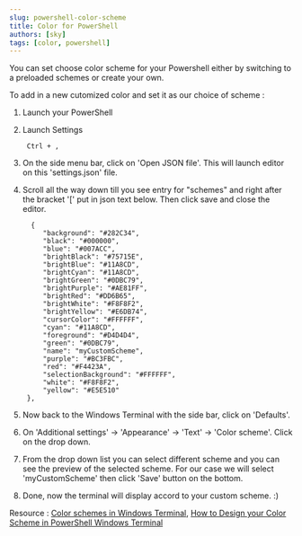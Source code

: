 ```yaml
---
slug: powershell-color-scheme
title: Color for PowerShell
authors: [sky]
tags: [color, powershell]
---
```


You can set choose color scheme for your Powershell either by switching to a preloaded schemes or create your own.  

To add in a new cutomized color and set it as our choice of scheme :    
1. Launch your PowerShell
2. Launch Settings

        Ctrl + ,

3. On the side menu bar, click on 'Open JSON file'. This will launch editor on this 'settings.json' file.
        
4. Scroll all the way down till you see entry for "schemes" and right after the bracket '[' put in json text below. Then click save and close the editor.

         {
            "background": "#282C34",
            "black": "#000000",
            "blue": "#007ACC",
            "brightBlack": "#75715E",
            "brightBlue": "#11A8CD",
            "brightCyan": "#11A8CD",
            "brightGreen": "#0DBC79",
            "brightPurple": "#AE81FF",
            "brightRed": "#DD6B65",
            "brightWhite": "#F8F8F2",
            "brightYellow": "#E6DB74",
            "cursorColor": "#FFFFFF",
            "cyan": "#11A8CD",
            "foreground": "#D4D4D4",
            "green": "#0DBC79",
            "name": "myCustomScheme",
            "purple": "#BC3FBC",
            "red": "#F4423A",
            "selectionBackground": "#FFFFFF",
            "white": "#F8F8F2",
            "yellow": "#E5E510"
        },

5. Now back to the Windows Terminal with the side bar, click on 'Defaults'.

6. On 'Additional settings' -> 'Appearance' -> 'Text' -> 'Color scheme'. Click on the drop down.

7. From the drop down list you can select different scheme and you can see the preview of the selected scheme. For our case we will select 'myCustomScheme' then click 'Save' button on the bottom.

8. Done, now the terminal will display accord to your custom scheme. :)

Resource : [Color schemes in Windows Terminal](https://docs.microsoft.com/en-us/windows/terminal/customize-settings/color-schemes), [How to Design your Color Scheme in PowerShell Windows Terminal](https://www.freecodecamp.org/news/windows-terminal-themes-color-schemes-powershell-customize/)
